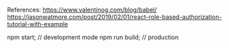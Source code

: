References:
https://www.valentinog.com/blog/babel/
https://jasonwatmore.com/post/2019/02/01/react-role-based-authorization-tutorial-with-example

npm start; // development mode
npm run build; // production